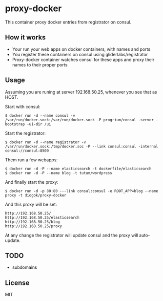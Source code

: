 # proxy-docker

This container proxy docker entries from registrator on consul.

## How it works

- Your run your web apps on docker containers, with names and ports
- You register these containers on consul using gliderlabs/registrator
- Proxy-docker container watches consul for these apps and proxy their names to their proper ports

## Usage

Assuming you are runing at server 192.168.50.25, whenever you see that as HOST.

Start with consul:

    $ docker run -d --name consul -v /var/run/docker.sock:/var/run/docker.sock -P progrium/consul -server -bootstrap -ui-dir /ui

Start the registrator:

    $ docker run -d --name registrator -v /var/run/docker.sock:/tmp/docker.soc -P --link consul:consul -internal consul://consul:8500

Them run a few webapps:

    $ docker run -d -P --name elasticsearch -t dockerfile/elasticsearch
    $ docker run -d -P --name blog -t tutum/wordpress

And finally start the proxy:

    $ docker run -d -p 80:80 ---link consul:consul -e ROOT_APP=blog --name proxy -t diogok/proxy-docker

And this proxy will be set:

    http://192.168.50.25/
    http://192.168.50.25/elasticsearch
    http://192.168.50.25/blog
    http://192.168.50.25/proxy 

At any change the registrator will update consul and the proxy will auto-update.

## TODO

- subdomains

## License 

MIT

